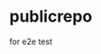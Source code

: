 # publicrepo
for e2e test






















































































































































































































































































































































































































































































































































































































































































































































































































































































































































































































































































































































































































































































































































































































































































































































































































































































































































































































































































































































































































































































































































































































































































































































































































































































































































































































































































































































































































































































































































































































































































































































































































































































